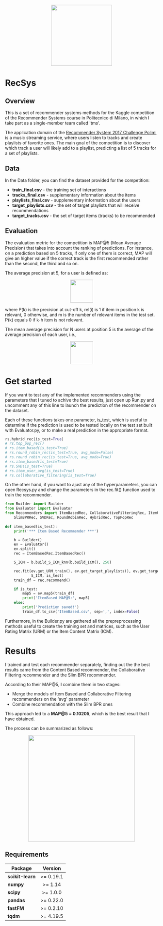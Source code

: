 <p align="center"><img height="200" src="http://www.esplore.polimi.it/wp-content/uploads/2017/05/polimi-logo-1-1.png"></p>


# RecSys

## Overview

This is a set of recommender systems methods for the Kaggle competition of the Recommender Systems course in Politecnico di Milano, in which I take part as a single-member team called 'tms'.

The application domain of the [Recommender System 2017 Challenge Polimi](https://www.kaggle.com/c/recommender-system-2017-challenge-polimi) is a music streaming service, where users listen to tracks and create playlists of favorite ones. The main goal of the competition is to discover which track a user will likely add to a playlist, predicting a list of 5 tracks for a set of playlists.

## Data

In the Data folder, you can find the dataset provided for the competition:

* **train_final.csv** - the training set of interactions
* **tracks_final.csv** - supplementary information about the items
* **playlists_final.csv** - supplementary information about the users
* **target_playlists.csv** - the set of target playlists that will receive recommendations
* **target_tracks.csv** - the set of target items (tracks) to be recommended

## Evaluation

The evaluation metric for the competition is MAP@5 (Mean Average Precision) that takes into account the ranking of predictions. For instance, on a prediction based on 5 tracks, if only one of them is correct, MAP will give an higher value if the correct track is the first recommended rather than the second, the third and so on.

The average precision at 5, for a user is defined as:

<p align="center"><img height="75" src="https://github.com/tmscarla/RecSys/blob/master/img/ap.png"></p>

where P(k) is the precision at cut-off k, rel(i) is 1 if item in position k is relevant, 0 otherwise, and m is the number of relevant items in the test set. P(k) equals 0 if k-h item is not relevant.

The mean average precision for N users at position 5 is the average of the average precision of each user, i.e.,

<p align="center"><img height="75" src="https://github.com/tmscarla/RecSys/blob/master/img/map.png"></p>

# Get started

If you want to test any of the implemented recommenders using the parameters that I tuned to achive the best results, just open up Run.py and uncomment any of this line to launch the prediction of the recommender on the dataset.

Each of these functions takes one parameter, is_test, which is useful to determine if the prediction is used to be tested locally on the test set built with Evaluator.py, or to make a real prediction in the appropriate format.

```python
rs.hybrid_rec(is_test=True)
# rs.top_pop_rec()
# rs.item_based(is_test=True)
# rs.round_robin_rec(is_test=True, avg_mode=False)
# rs.round_robin_rec(is_test=True, avg_mode=True)
# rs.item_based(is_test=True)
# rs.SVD(is_test=True)
# rs.item_user_avg(is_test=True)
# rs.collaborative_filtering(is_test=True)
```

On the other hand, if you want to ajust any of the hyperparameters, you can open Recsys.py and change the parameters in the rec.fit() function used to train the recommender.

```python
from Builder import Builder
from Evaluator import Evaluator
from Recommenders import ItemBasedRec, CollaborativeFilteringRec, ItemUserAvgRec,\
    SlimBPRRec, SVDRec, RoundRobinRec, HybridRec, TopPopRec
    
def item_based(is_test):
    print('*** Item Based Recommender ***')

    b = Builder()
    ev = Evaluator()
    ev.split()
    rec = ItemBasedRec.ItemBasedRec()

    S_ICM = b.build_S_ICM_knn(b.build_ICM(), 250)

    rec.fit(ev.get_URM_train(), ev.get_target_playlists(), ev.get_target_tracks(), ev.num_playlists_to_test,
            S_ICM, is_test)
    train_df = rec.recommend()

    if is_test:
        map5 = ev.map5(train_df)
        print('ItemBased MAP@5:', map5)
    else:
        print('Prediction saved!')
        train_df.to_csv('ItemBased.csv', sep=',', index=False)
```

Furthermore, in the Builder.py are gathered all the prepreprocessing methods useful to create the training set and matrices, such as the User Rating Matrix (URM) or the Item Content Matrix (ICM).

# Results

I trained and test each recommender separately, finding out the the best results came from the Content Based recommender, the Collaborative Filtering recommender and the Slim BPR recommender.

According to their MAP@5, I combine them in two stages:
* Merge the models of Item Based and Collaborative Filtering recommenders on the 'avg' parameter
* Combine recommendation with the Slim BPR ones

This approach led to a **MAP@5 = 0.10205**, which is the best result that I have obtained.

The process can be summarized as follows:

<p align="center">
<img height="350" src="https://github.com/tmscarla/RecSys/blob/master/img/hybrid.png">
</p>

## Requirements
| Package              | Version        |
| ---------------------|:--------------:|  
| **scikit-learn**     |   >= 0.19.1    |   
| **numpy**            |   >= 1.14      |   
| **scipy**            |   >= 1.0.0     |   
| **pandas**           |   >= 0.22.0    |  
| **fastFM**           |   >= 0.2.10    | 
| **tqdm**             |   >= 4.19.5    |  
